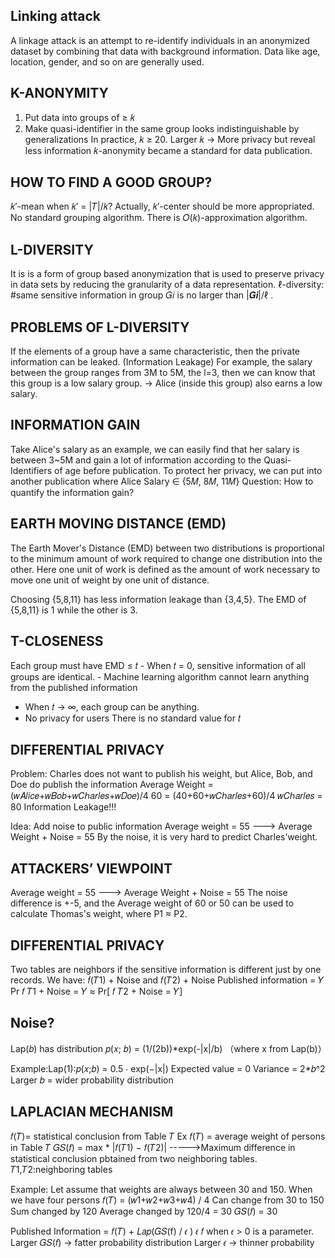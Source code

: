 ## Linking attack
A linkage attack is an attempt to re-identify individuals in an anonymized dataset by combining that data with background information.
Data like age, location, gender, and so on are generally used.

## K-ANONYMITY
1. Put data into groups of ≥ 𝑘
2. Make quasi-identifier in the same group looks indistinguishable by generalizations
In practice, 𝑘 ≥ 20. 
Larger 𝑘 → More privacy but reveal less information
𝑘-anonymity became a standard for data publication.

## HOW TO FIND A GOOD GROUP?
𝑘′-mean when 𝑘′ = |𝑇|/𝑘? 
Actually, 𝑘′-center should be more appropriated.
No standard grouping algorithm. 
There is 𝑂(𝑘)-approximation algorithm.

## L-DIVERSITY
It is is a form of group based anonymization that is used to preserve privacy in data sets by reducing the granularity of a data representation.
ℓ-diversity: #same sensitive information in group 𝐺𝑖 is no larger than |𝑮𝒊|/ℓ .

## PROBLEMS OF L-DIVERSITY
If the elements of a group have a same characteristic, then the private information can be leaked. (Information Leakage)
For example, the salary between the group ranges from 3M to 5M, the l=3, then we can know that this group is a low salary group. -> Alice (inside this group) also earns a low salary.

## INFORMATION GAIN
Take Alice's salary as an example, we can easily find that her salary is between 3~5M and gain a lot of information according to the Quasi-Identifiers of age before publication.
To protect her privacy, we can put into another publication where Alice Salary ∈ {5𝑀, 8𝑀, 11𝑀}
Question: How to quantify the information gain?

## EARTH MOVING DISTANCE (EMD)
The Earth Mover's Distance (EMD) between two distributions is proportional to the minimum amount of work required to change one distribution into the other. Here one unit
of work is defined as the amount of work necessary to move one unit of weight by one unit of distance.

Choosing {5,8,11} has less information leakage than {3,4,5}.
The EMD of {5,8,11} is 1 while the other is 3.

## T-CLOSENESS
Each group must have EMD ≤ 𝑡 - When 𝑡 = 0, sensitive information of all groups are identical. - Machine learning algorithm cannot learn anything from the published information
- When 𝑡 → ∞, each group can be anything.
- No privacy for users
There is no standard value for 𝑡

## DIFFERENTIAL PRIVACY
Problem: 
Charles does not want to publish his weight,
but Alice, Bob, and Doe do publish the information
Average Weight = (𝑤𝐴𝑙𝑖𝑐𝑒+𝑤𝐵𝑜𝑏+𝑤𝐶ℎ𝑎𝑟𝑙𝑒𝑠+𝑤𝐷𝑜𝑒)/4
60 = (40+60+𝑤𝐶ℎ𝑎𝑟𝑙𝑒𝑠+60)/4
𝑤𝐶ℎ𝑎𝑟𝑙𝑒𝑠 = 80 Information Leakage!!!

Idea: Add noise to public information
Average weight = 55 ---> Average Weight + Noise = 55
By the noise, it is very hard to predict Charles’weight.

## ATTACKERS’ VIEWPOINT
Average weight = 55 ---> Average Weight + Noise = 55
The noise difference is +-5, and the Average weight of 60 or 50 can be used to calculate Thomas's weight, where P1 ≈ P2.

## DIFFERENTIAL PRIVACY
Two tables are neighbors if the sensitive information is different just by one 
records.
We have: 𝑓(𝑇1) + Noise and 𝑓(𝑇2) + Noise
Published information = 𝑌 
Pr 𝑓 𝑇1 + Noise = 𝑌 ≈ Pr[ 𝑓 𝑇2 + Noise = 𝑌]

## Noise?
Lap(𝑏) has distribution 𝑝(𝑥; 𝑏) = (1/(2b))*exp(-|x|/b)
（where x from Lap(b)）

Example:Lap(1):𝑝(𝑥;𝑏) = 0.5 ⋅ exp(−|x|)
Expected value = 0
Variance = 2*𝑏^2
Larger 𝑏 = wider probability distribution

## LAPLACIAN MECHANISM
𝑓(𝑇)= statistical conclusion from Table 𝑇
Ex 𝑓(𝑇) = average weight of persons in Table 𝑇
𝐺𝑆(𝑓) =               max                  * |𝑓(𝑇1) − 𝑓(𝑇2)|   ----->Maximum difference in statistical conclusion pbtained from two neighboring tables.   
          𝑇1,𝑇2:neighboring tables

Example: Let assume that weights are always between 30 and 150.
When we have four persons 𝑓(𝑇) = (𝑤1+𝑤2+𝑤3+𝑤4) / 4
Can change from 30 to 150
Sum changed by 120
Average changed by 120/4 = 30
𝐺𝑆(𝑓) = 30

Published Information = 𝑓(𝑇) + 𝐿𝑎𝑝(𝐺𝑆(f) / 𝜖 ) 𝜖 𝑓
when 𝜖 > 0 is a parameter. 
Larger 𝐺𝑆(𝑓) → fatter probability distribution
Larger 𝜖 → thinner probability

